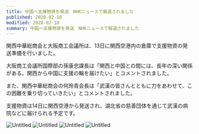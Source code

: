 ```yaml
---
title: 中国へ支援物資を発送　NHKニュースで報道されました
published: 2020-02-10
modified: 2020-02-10
summary: 中国へ支援物資を発送　NHKニュースで報道されました
---
```


関西中華総商会と大阪商工会議所は、13日に関西空港内の倉庫で支援物資の発送準備を行いました。

大阪商工会議所国際部の孫康忠課長は「関西と中国との間には、長年の深い関係がある。関西から中国に支援の輪を届けたい」とコメントされました。

また、関西中華総商会の何玲青会長は「武漢の皆さんとともに力をあわせて、この困難を乗り切っていきたい」とコメントされました。

支援物資は14日に関西空港から発送され、湖北省の慈善団体を通じて武漢の病院などに届けられる予定です。

![Untitled](/pict/posts/2020/0210/0210-1.png)
![Untitled](/pict/posts/2020/0210/0210-2.png)
![Untitled](/pict/posts/2020/0210/0210-3.png)
![Untitled](/pict/posts/2020/0210/0210-4.png)
